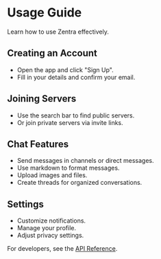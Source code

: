 # Usage Guide

Learn how to use Zentra effectively.

## Creating an Account

- Open the app and click "Sign Up".  
- Fill in your details and confirm your email.  

## Joining Servers

- Use the search bar to find public servers.  
- Or join private servers via invite links.

## Chat Features

- Send messages in channels or direct messages.  
- Use markdown to format messages.  
- Upload images and files.  
- Create threads for organized conversations.

## Settings

- Customize notifications.  
- Manage your profile.  
- Adjust privacy settings.

For developers, see the [API Reference](/api).
